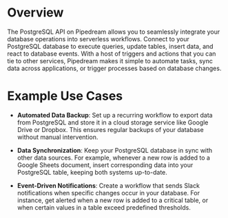 # Overview

The PostgreSQL API on Pipedream allows you to seamlessly integrate your database operations into serverless workflows. Connect to your PostgreSQL database to execute queries, update tables, insert data, and react to database events. With a host of triggers and actions that you can tie to other services, Pipedream makes it simple to automate tasks, sync data across applications, or trigger processes based on database changes.

# Example Use Cases

- **Automated Data Backup**: Set up a recurring workflow to export data from PostgreSQL and store it in a cloud storage service like Google Drive or Dropbox. This ensures regular backups of your database without manual intervention.

- **Data Synchronization**: Keep your PostgreSQL database in sync with other data sources. For example, whenever a new row is added to a Google Sheets document, insert corresponding data into your PostgreSQL table, keeping both systems up-to-date.

- **Event-Driven Notifications**: Create a workflow that sends Slack notifications when specific changes occur in your database. For instance, get alerted when a new row is added to a critical table, or when certain values in a table exceed predefined thresholds.
